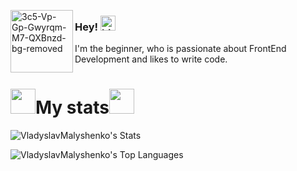<a href="https://ibb.co/sVVMHGQ"><img align="left" style="width: 100px" src="https://i.ibb.co/crr7LHt/3c5-Vp-Gp-Gwyrqm-M7-QXBnzd-bg-removed.png" alt="3c5-Vp-Gp-Gwyrqm-M7-QXBnzd-bg-removed" border="0"></a>

### Hey! <img src="https://user-images.githubusercontent.com/1303154/88677602-1635ba80-d120-11ea-84d8-d263ba5fc3c0.gif" width="24px" alt="hi">

I'm the beginner, who is passionate about FrontEnd Development and likes to write code.


<h1><img src="https://media.tenor.com/N6wvyhQd7vMAAAAC/floating-stars.gif" style="width: 40px; margin-bottom: -10px">My stats<img src="https://media.tenor.com/N6wvyhQd7vMAAAAC/floating-stars.gif" style="width: 40px; margin-bottom: -10px"></h1>


![VladyslavMalyshenko's Stats](https://github-readme-stats.vercel.app/api?username=VladyslavMalyshenko&theme=midnight-purple&show_icons=true&hide_border=false&count_private=true)

![VladyslavMalyshenko's Top Languages](https://github-readme-stats.vercel.app/api/top-langs/?username=VladyslavMalyshenko&theme=midnight-purple&show_icons=true&hide_border=false&layout=compact)

